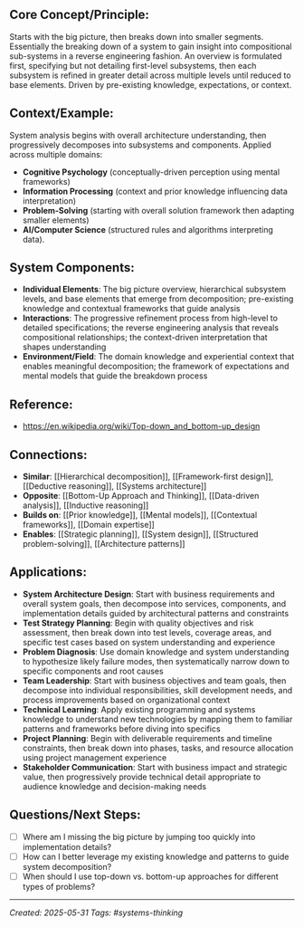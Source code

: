 ## Core Concept/Principle:
Starts with the big picture, then breaks down into smaller segments. Essentially the breaking down of a system to gain insight into compositional sub-systems in a reverse engineering fashion. An overview is formulated first, specifying but not detailing first-level subsystems, then each subsystem is refined in greater detail across multiple levels until reduced to base elements. Driven by pre-existing knowledge, expectations, or context.

## Context/Example:
System analysis begins with overall architecture understanding, then progressively decomposes into subsystems and components. Applied across multiple domains: 

- **Cognitive Psychology** (conceptually-driven perception using mental frameworks)
- **Information Processing** (context and prior knowledge influencing data interpretation)
- **Problem-Solving** (starting with overall solution framework then adapting smaller elements)
- **AI/Computer Science** (structured rules and algorithms interpreting data).

## System Components:
- **Individual Elements**: The big picture overview, hierarchical subsystem levels, and base elements that emerge from decomposition; pre-existing knowledge and contextual frameworks that guide analysis
- **Interactions**: The progressive refinement process from high-level to detailed specifications; the reverse engineering analysis that reveals compositional relationships; the context-driven interpretation that shapes understanding
- **Environment/Field**: The domain knowledge and experiential context that enables meaningful decomposition; the framework of expectations and mental models that guide the breakdown process

## Reference:
- https://en.wikipedia.org/wiki/Top-down_and_bottom-up_design

## Connections:
- **Similar**: [[Hierarchical decomposition]], [[Framework-first design]], [[Deductive reasoning]], [[Systems architecture]]
- **Opposite**: [[Bottom-Up Approach and Thinking]], [[Data-driven analysis]], [[Inductive reasoning]]
- **Builds on**: [[Prior knowledge]], [[Mental models]], [[Contextual frameworks]], [[Domain expertise]]
- **Enables**: [[Strategic planning]], [[System design]], [[Structured problem-solving]], [[Architecture patterns]]

## Applications:
- **System Architecture Design**: Start with business requirements and overall system goals, then decompose into services, components, and implementation details guided by architectural patterns and constraints
- **Test Strategy Planning**: Begin with quality objectives and risk assessment, then break down into test levels, coverage areas, and specific test cases based on system understanding and experience
- **Problem Diagnosis**: Use domain knowledge and system understanding to hypothesize likely failure modes, then systematically narrow down to specific components and root causes
- **Team Leadership**: Start with business objectives and team goals, then decompose into individual responsibilities, skill development needs, and process improvements based on organizational context
- **Technical Learning**: Apply existing programming and systems knowledge to understand new technologies by mapping them to familiar patterns and frameworks before diving into specifics
- **Project Planning**: Begin with deliverable requirements and timeline constraints, then break down into phases, tasks, and resource allocation using project management experience
- **Stakeholder Communication**: Start with business impact and strategic value, then progressively provide technical detail appropriate to audience knowledge and decision-making needs

## Questions/Next Steps:
- [ ] Where am I missing the big picture by jumping too quickly into implementation details?
- [ ] How can I better leverage my existing knowledge and patterns to guide system decomposition?
- [ ] When should I use top-down vs. bottom-up approaches for different types of problems?

---

_Created: 2025-05-31_ _Tags: #systems-thinking_